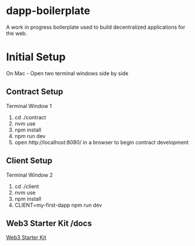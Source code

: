 # dapp-boilerplate
A work in progress boilerplate used to build decentralized applications for the web.

# Initial Setup

On Mac - Open two terminal windows side by side

## Contract Setup
Terminal Window 1
1. cd ./contract
2. nvm use
3. npm install
4. npm run dev
5. open http://localhost:8080/ in a browser to begin contract development

## Client Setup
Terminal Window 2
1. cd ./client
2. nvm use
3. npm install
4. CLIENT=my-first-dapp npm run dev

## Web3 Starter Kit /docs
[Web3 Starter Kit](https://djrosenbaum.github.io/web3-starter-kit/)
